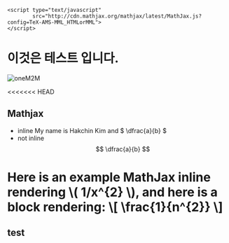     <script type="text/javascript"
            src="http://cdn.mathjax.org/mathjax/latest/MathJax.js?config=TeX-AMS-MML_HTMLorMML">
    </script>

# 이것은 테스트 입니다.

![oneM2M](http://img.etnews.com/ict/2013/term/image_020130329141422.jpg)

<<<<<<< HEAD
## Mathjax
  * inline
My name is Hakchin Kim and $ \dfrac{a}{b} $
  * not inline
$$ \dfrac{a}{b} $$

Here is an example MathJax inline rendering \\( 1/x^{2} \\), and here is a block rendering: 
\\[ \frac{1}{n^{2}} \\]
=======
## test

